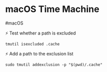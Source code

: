 # macOS Time Machine

#macOS

⚡ Test whether a path is excluded

```
tmutil isexcluded .cache
```

⚡ Add a path to the exclusion list

```
sudo tmutil addexclusion -p "$(pwd)/.cache"
```
